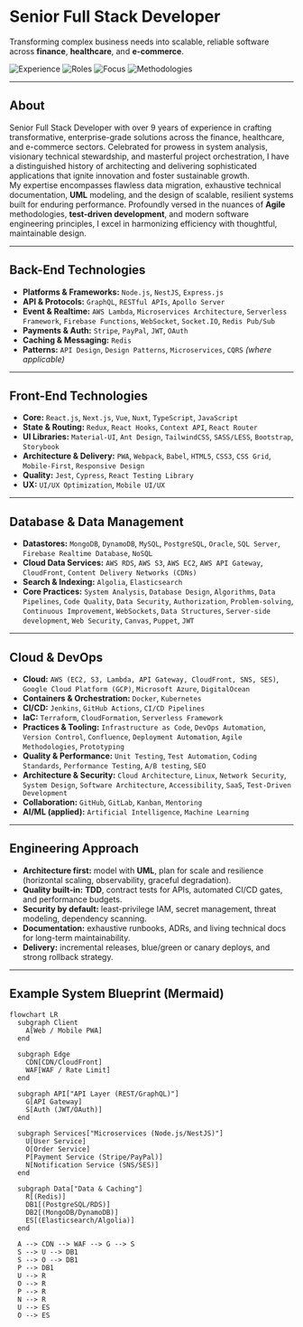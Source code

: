 # Senior Full Stack Developer

Transforming complex business needs into scalable, reliable software across **finance**, **healthcare**, and **e-commerce**.

![Experience](https://img.shields.io/badge/Experience-9%2B%20years-blue)
![Roles](https://img.shields.io/badge/Role-Senior%20Full%20Stack%20Developer-success)
![Focus](https://img.shields.io/badge/Focus-Enterprise%20Systems%20%7C%20Scalability%20%7C%20Performance-593)
![Methodologies](https://img.shields.io/badge/Methods-Agile%20%7C%20TDD%20%7C%20DevOps-8A2BE2)

---

## About

Senior Full Stack Developer with over 9 years of experience in crafting transformative, enterprise-grade solutions across the finance, healthcare, and e-commerce sectors. Celebrated for prowess in system analysis, visionary technical stewardship, and masterful project orchestration, I have a distinguished history of architecting and delivering sophisticated applications that ignite innovation and foster sustainable growth.  
My expertise encompasses flawless data migration, exhaustive technical documentation, **UML** modeling, and the design of scalable, resilient systems built for enduring performance. Profoundly versed in the nuances of **Agile** methodologies, **test-driven development**, and modern software engineering principles, I excel in harmonizing efficiency with thoughtful, maintainable design.

---

## Back-End Technologies

- **Platforms & Frameworks:** `Node.js`, `NestJS`, `Express.js`
- **API & Protocols:** `GraphQL`, `RESTful APIs`, `Apollo Server`
- **Event & Realtime:** `AWS Lambda`, `Microservices Architecture`, `Serverless Framework`, `Firebase Functions`, `WebSocket`, `Socket.IO`, `Redis Pub/Sub`
- **Payments & Auth:** `Stripe`, `PayPal`, `JWT`, `OAuth`
- **Caching & Messaging:** `Redis`
- **Patterns:** `API Design`, `Design Patterns`, `Microservices`, `CQRS` *(where applicable)*

---

## Front-End Technologies

- **Core:** `React.js`, `Next.js`, `Vue`, `Nuxt`, `TypeScript`, `JavaScript`
- **State & Routing:** `Redux`, `React Hooks`, `Context API`, `React Router`
- **UI Libraries:** `Material-UI`, `Ant Design`, `TailwindCSS`, `SASS/LESS`, `Bootstrap`, `Storybook`
- **Architecture & Delivery:** `PWA`, `Webpack`, `Babel`, `HTML5`, `CSS3`, `CSS Grid`, `Mobile-First`, `Responsive Design`
- **Quality:** `Jest`, `Cypress`, `React Testing Library`
- **UX:** `UI/UX Optimization`, `Mobile UI/UX`

---

## Database & Data Management

- **Datastores:** `MongoDB`, `DynamoDB`, `MySQL`, `PostgreSQL`, `Oracle`, `SQL Server`, `Firebase Realtime Database`, `NoSQL`
- **Cloud Data Services:** `AWS RDS`, `AWS S3`, `AWS EC2`, `AWS API Gateway`, `CloudFront`, `Content Delivery Networks (CDNs)`
- **Search & Indexing:** `Algolia`, `Elasticsearch`
- **Core Practices:** `System Analysis`, `Database Design`, `Algorithms`, `Data Pipelines`, `Code Quality`, `Data Security`, `Authorization`, `Problem-solving`, `Continuous Improvement`, `WebSockets`, `Data Structures`, `Server-side development`, `Web Security`, `Canvas`, `Puppet`, `JWT`

---

## Cloud & DevOps

- **Cloud:** `AWS (EC2, S3, Lambda, API Gateway, CloudFront, SNS, SES)`, `Google Cloud Platform (GCP)`, `Microsoft Azure`, `DigitalOcean`
- **Containers & Orchestration:** `Docker`, `Kubernetes`
- **CI/CD:** `Jenkins`, `GitHub Actions`, `CI/CD Pipelines`
- **IaC:** `Terraform`, `CloudFormation`, `Serverless Framework`
- **Practices & Tooling:** `Infrastructure as Code`, `DevOps Automation`, `Version Control`, `Confluence`, `Deployment Automation`, `Agile Methodologies`, `Prototyping`
- **Quality & Performance:** `Unit Testing`, `Test Automation`, `Coding Standards`, `Performance Testing`, `A/B testing`, `SEO`
- **Architecture & Security:** `Cloud Architecture`, `Linux`, `Network Security`, `System Design`, `Software Architecture`, `Accessibility`, `SaaS`, `Test-Driven Development`
- **Collaboration:** `GitHub`, `GitLab`, `Kanban`, `Mentoring`
- **AI/ML (applied):** `Artificial Intelligence`, `Machine Learning`

---

## Engineering Approach

- **Architecture first:** model with **UML**, plan for scale and resilience (horizontal scaling, observability, graceful degradation).
- **Quality built-in:** **TDD**, contract tests for APIs, automated CI/CD gates, and performance budgets.
- **Security by default:** least-privilege IAM, secret management, threat modeling, dependency scanning.
- **Documentation:** exhaustive runbooks, ADRs, and living technical docs for long-term maintainability.
- **Delivery:** incremental releases, blue/green or canary deploys, and strong rollback strategy.

---

## Example System Blueprint (Mermaid)

```mermaid
flowchart LR
  subgraph Client
    A[Web / Mobile PWA]
  end

  subgraph Edge
    CDN[CDN/CloudFront]
    WAF[WAF / Rate Limit]
  end

  subgraph API["API Layer (REST/GraphQL)"]
    G[API Gateway]
    S[Auth (JWT/OAuth)]
  end

  subgraph Services["Microservices (Node.js/NestJS)"]
    U[User Service]
    O[Order Service]
    P[Payment Service (Stripe/PayPal)]
    N[Notification Service (SNS/SES)]
  end

  subgraph Data["Data & Caching"]
    R[(Redis)]
    DB1[(PostgreSQL/RDS)]
    DB2[(MongoDB/DynamoDB)]
    ES[(Elasticsearch/Algolia)]
  end

  A --> CDN --> WAF --> G --> S
  S --> U --> DB1
  S --> O --> DB1
  P --> DB1
  U --> R
  O --> R
  P --> R
  N --> R
  U --> ES
  O --> ES
